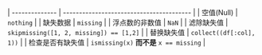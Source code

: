 
| -------------- | ---------------------------------------- |
| 空值(Null)     | `nothing`                                |
| 缺失数据        | `missing`                                |
| 浮点数的非数值  | `NaN`                                    |
| 滤除缺失值      | `skipmissing([1, 2, missing]) == [1,2]`  |
| 替换缺失值      | `collect((df[:col], 1))`                 |
| 检查是否有缺失值 | `ismissing(x)` **而不是** `x == missing` |
